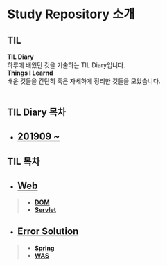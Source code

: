 # **Study Repository 소개**


## **TIL** <br>
**TIL Diary**  <br>
하루에 배웠던 것을 기술하는 TIL Diary입니다. <br>
**Things I Learnd** <br>
배운 것들을 간단히 혹은 자세하게 정리한 것들을 모았습니다.
<br>
<br>

## **TIL Diary 목차**
 - ## **[201909 ~]()**

## **TIL 목차**

- ## **[Web](https://github.com/matamong/Study/tree/master/TIL/Web)**
> - **[DOM](https://github.com/matamong/Study/blob/master/TIL/Web/JavaScript/DOM)**
> - **[Servlet](https://github.com/matamong/Study/tree/master/TIL/Web/Servlet)**
- ## **[Error Solution](https://github.com/matamong/Study/tree/master/Error%20Solution)**
> - **[Spring](https://github.com/matamong/Study/tree/master/Error%20Solution/Spring)**
> - **[WAS](https://github.com/matamong/Study/tree/master/Error%20Solution/WAS)**






